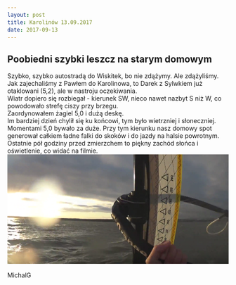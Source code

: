 ```yaml
---
layout: post
title: Karolinów 13.09.2017
date: 2017-09-13
---
```


## Poobiedni szybki leszcz na starym domowym    

Szybko, szybko autostradą do Wiskitek, bo nie zdążymy. Ale zdążyliśmy.  
Jak zajechaliśmy z Pawłem do Karolinowa, to Darek z Sylwkiem już otaklowani (5,2), ale w nastroju oczekiwania.  
Wiatr dopiero się rozbiegał - kierunek SW, nieco nawet nazbyt S niż W, co powodowało strefę ciszy przy brzegu.  
Zaordynowałem żagiel 5,0 i dużą deskę.  
Im bardziej dzień chylił się ku końcowi, tym było wietrzniej i słoneczniej. Momentami 5,0 bywało za duże.
Przy tym kierunku nasz domowy spot generował całkiem ładne falki do skoków i do jazdy na halsie powrotnym.  
Ostatnie pół godziny przed zmierzchem to piękny zachód słońca i oświetlenie, co widać na filmie.  
[![Film](https://raw.githubusercontent.com/naspocie/blog/master/images/2017-09-13-Karolinow/Zachod.png)](https://youtu.be/9UYffHcdDD0)  

MichalG
